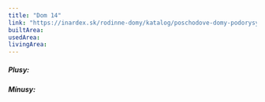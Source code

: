 ```yaml
---
title: "Dom 14"
link: "https://inardex.sk/rodinne-domy/katalog/poschodove-domy-podorysy/007-s/"
builtArea:
usedArea:
livingArea:
---
```


##### Plusy:


##### Mínusy:
